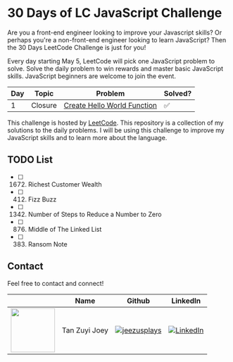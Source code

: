 # 30 Days of LC JavaScript Challenge
Are you a front-end engineer looking to improve your Javascript skills? Or perhaps you're a non-front-end engineer looking to learn JavaScript? Then the 30 Days LeetCode Challenge is just for you!

Every day starting May 5, LeetCode will pick one JavaScript problem to solve. Solve the daily problem to win rewards and master basic JavaScript skills. JavaScript beginners are welcome to join the event.

<!-- Not Solved emoji `:x:`
Solved emoji `:white_check_mark:` -->
| Day | Topic | Problem | Solved? |
| --- | ----- | ------- | ------- |
| 1 | Closure | [Create Hello World Function] | :white_check_mark: |

This challenge is hosted by [LeetCode](https://leetcode.com/). This repository is a collection of my solutions to the daily problems. I will be using this challenge to improve my JavaScript skills and to learn more about the language.

[Create Hello World Function]: https://leetcode.com/problems/create-hello-world-function/

## TODO List
- [ ] 1672. Richest Customer Wealth
- [ ] 412. Fizz Buzz
- [ ] 1342. Number of Steps to Reduce a Number to Zero
- [ ] 876. Middle of The Linked List
- [ ] 383. Ransom Note

## Contact
Feel free to contact and connect!

|| Name | Github | LinkedIn |
|-----------| ----------- | ----------- | ----------- |
|<img src="https://avatars.githubusercontent.com/u/68149788?v=4" width="100"></img>|Tan Zuyi Joey|[![jeezusplays](https://img.shields.io/badge/GitHub-181717.svg?style=for-the-badge&logo=GitHub&logoColor=white)](https://github.com/jeezusplays)|[![LinkedIn](https://img.shields.io/badge/LinkedIn-0A66C2.svg?style=for-the-badge&logo=LinkedIn&logoColor=white)](https://linkedin.com/in/joey-tan-zuyi)|